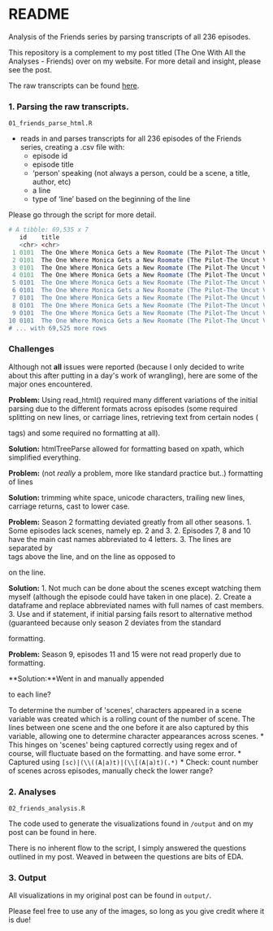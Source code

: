 # README

Analysis of the Friends series by parsing transcripts of all 236 episodes.

This repository is a complement to my post titled (The One With All the Analyses - Friends) over on my website. For more detail and insight, please see the post.

The raw transcripts can be found [here](https://fangj.github.io/friends/).

### 1. Parsing the raw transcripts.

`01_friends_parse_html.R`

* reads in and parses transcripts for all 236 episodes of the Friends series, creating a .csv file with:
	* episode id
	* episode title
	* ‘person’ speaking (not always a person, could be a scene, a title, author, etc)
	* a line
	* type of ‘line’ based on the beginning of the line

Please go through the script for more detail.

```R
# A tibble: 69,535 x 7
   id    title                                                                 person  line   type  season scene2
   <chr> <chr>                                                                 <chr>   <chr>  <chr> <chr>   <int>
 1 0101  The One Where Monica Gets a New Roomate (The Pilot-The Uncut Version) writte… marta… writ… 01          0
 2 0101  The One Where Monica Gets a New Roomate (The Pilot-The Uncut Version) [scene  centr… scene 01          1
 3 0101  The One Where Monica Gets a New Roomate (The Pilot-The Uncut Version) monica  there… pers… 01          1
 4 0101  The One Where Monica Gets a New Roomate (The Pilot-The Uncut Version) joey    c'mon… pers… 01          1
 5 0101  The One Where Monica Gets a New Roomate (The Pilot-The Uncut Version) chandl… all r… pers… 01          1
 6 0101  The One Where Monica Gets a New Roomate (The Pilot-The Uncut Version) phoebe  wait,… pers… 01          1
 7 0101  The One Where Monica Gets a New Roomate (The Pilot-The Uncut Version) (they … NA     acti… 01          1
 8 0101  The One Where Monica Gets a New Roomate (The Pilot-The Uncut Version) phoebe  just,… pers… 01          1
 9 0101  The One Where Monica Gets a New Roomate (The Pilot-The Uncut Version) monica  okay,… pers… 01          1
10 0101  The One Where Monica Gets a New Roomate (The Pilot-The Uncut Version) chandl… sound… pers… 01          1
# ... with 69,525 more rows
```

### Challenges
Although not **all** issues were reported (because I only decided to write about this after putting in a day's work of wrangling), here are some of the major ones encountered.

**Problem:** Using read_html() required many different variations of the initial parsing due to the different formats across  episodes (some required splitting on new lines, or carriage lines, retrieving text from certain nodes (<p></p> tags) and some required no formatting at all).

**Solution:** htmlTreeParse allowed for formatting based on xpath, which simplified everything.

**Problem:** (not *really* a problem, more like standard practice but..) formatting of lines

**Solution:** trimming white space, unicode characters, trailing new lines, carriage returns, cast to lower case.

**Problem:** Season 2 formatting deviated greatly from all other seasons.
	1. Some episodes lack scenes, namely ep. 2 and 3.
	2. Episodes 7, 8 and 10 have the main cast names abbreviated to 4 letters.
	3. The lines are separated by <br> tags above the line, and on the line as opposed to <p></p> on the line.
	
**Solution:**
	1. Not much can be done about the scenes except watching them myself (although the episode could have taken in one place).
	2. Create a dataframe and replace abbreviated names with full names of cast members.
	3. Use and if statement, if initial parsing fails resort to alternative method (guaranteed because only season 2 deviates from the standard <p></p> formatting.

**Problem:** Season 9, episodes 11 and 15 were not read properly due to formatting.

**Solution:**Went in and manually appended <p></p> to each line?

To determine the number of 'scenes’, characters appeared in a scene variable was created which is a rolling count of the number of scene.  The lines between one scene and the one before it are also captured by this variable, allowing one to determine character appearances across scenes.
	* This hinges on 'scenes' being captured correctly using regex and of course, will fluctuate based on the formatting. and have some error.
	* Captured using `[sc)|(\\((A|a)t)|(\\[(A|a)t)(.*)`
	* Check: count number of scenes across episodes, manually check the lower range?

### 2. Analyses

`02_friends_analysis.R`

The code used to generate the visualizations found in `/output` and on my post can be found in here.

There is no inherent flow to the script,  I simply answered the questions outlined in my post.  Weaved in between the questions are bits of EDA.

### 3. Output

All visualizations in my original post can be found in `output/`.


Please feel free to use any of the images, so long as you give credit where it is due!

